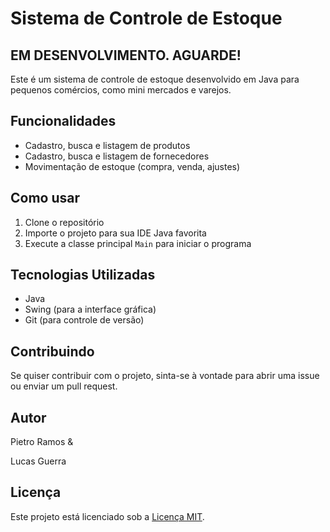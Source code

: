 # Sistema de Controle de Estoque

## EM DESENVOLVIMENTO. AGUARDE!

Este é um sistema de controle de estoque desenvolvido em Java para pequenos comércios, como mini mercados e varejos.

## Funcionalidades

- Cadastro, busca e listagem de produtos
- Cadastro, busca e listagem de fornecedores
- Movimentação de estoque (compra, venda, ajustes)

## Como usar

1. Clone o repositório
2. Importe o projeto para sua IDE Java favorita
3. Execute a classe principal `Main` para iniciar o programa

## Tecnologias Utilizadas

- Java
- Swing (para a interface gráfica)
- Git (para controle de versão)

## Contribuindo

Se quiser contribuir com o projeto, sinta-se à vontade para abrir uma issue ou enviar um pull request.

## Autor

Pietro Ramos &

Lucas Guerra

## Licença

Este projeto está licenciado sob a [Licença MIT](https://opensource.org/licenses/MIT).
